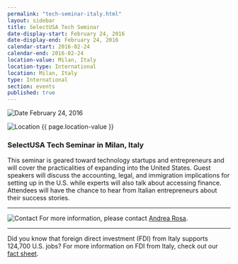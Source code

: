 ```yaml
---
permalink: "tech-seminar-italy.html"
layout: sidebar
title: SelectUSA Tech Seminar
date-display-start: February 24, 2016
date-display-end: February 24, 2016
calendar-start: 2016-02-24
calendar-end: 2016-02-24
location-value: Milan, Italy
location-type: International
location: Milan, Italy
type: International
section: events
published: true
---
```



![Date](https://google.github.io/material-design-icons/action/svg/design/ic_event_24px.svg "Date") February 24, 2016

![Location](http://google.github.io/material-design-icons/social/svg/design/ic_location_city_24px.svg "Location") {{ page.location-value }}

### SelectUSA Tech Seminar in Milan, Italy

This seminar is geared toward technology startups and entrepreneurs and will cover the practicalities of expanding into the United States. Guest speakers will discuss the accounting, legal, and immigration implications for setting up in the U.S. while experts will also talk about accessing finance. Attendees will have the chance to hear from Italian entrepreneurs about their success stories.

---

![Contact](https://google.github.io/material-design-icons/action/svg/design/ic_question_answer_24px.svg "Contact") For more information, please contact [Andrea Rosa](mailto:andrea.rosa@trade.gov?Subject=SelectUSA%20Tech%20Seminar%20Info%20Request).

---

Did you know that foreign direct investment (FDI) from Italy supports 124,700 U.S. jobs? For more information on FDI from Italy, check out our [fact sheet](http://selectusa.commerce.gov/country-fact-sheets/Italy_Fact_Sheet.pdf).
